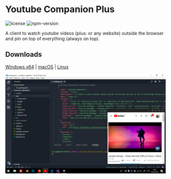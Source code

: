 # Youtube Companion Plus

![license][license-badge]
![npm-version][npm-version]

A client to watch youtube videos (plus: or any website) outside the browser and pin on top of everything (always on top).

## Downloads

[Windows x64][win-download] | [macOS][mac-download] | [Linux][linux-download]

![Screenshot][screenshot]

[screenshot]: public/images/screenshot.jpg
[license-badge]: https://img.shields.io/github/license/brunurd/youtube-companion-plus
[npm-version]: https://img.shields.io/github/package-json/v/brunurd/youtube-companion-plus
[linux-download]: https://github.com/brunurd/youtube-companion-plus/releases/download/v1.4.1/Youtube.Companion.Plus-1.4.1.AppImage
[mac-download]: https://github.com/brunurd/youtube-companion-plus/releases/download/v1.4.1/Youtube.Companion.Plus-1.4.1.dmg
[win-download]: https://github.com/brunurd/youtube-companion-plus/releases/download/v1.4.1/Youtube.Companion.Plus.1.4.1.exe
